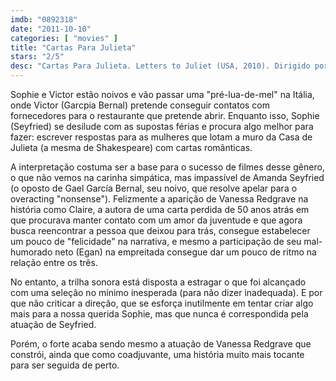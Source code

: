 ```yaml
---
imdb: "0892318"
date: "2011-10-10"
categories: [ "movies" ]
title: "Cartas Para Julieta"
stars: "2/5"
desc: "Cartas Para Julieta. Letters to Juliet (USA, 2010). Dirigido por Gary Winick. Escrito por Jose Rivera, Tim Sullivan. Com Amanda Seyfried, Marcia DeBonis, Gael García Bernal, Giordano Formenti, Paolo Arvedi, Dario Conti, Ivana Lotito, Luisa Ranieri, Marina Massironi."
---
```

Sophie e Victor estão noivos e vão passar uma "pré-lua-de-mel" na Itália, onde Victor (Garcpia Bernal) pretende conseguir contatos com fornecedores para o restaurante que pretende abrir. Enquanto isso, Sophie (Seyfried) se desilude com as supostas férias e procura algo melhor para fazer: escrever respostas para as mulheres que lotam a muro da Casa de Julieta (a mesma de Shakespeare) com cartas românticas.

A interpretação costuma ser a base para o sucesso de filmes desse gênero, o que não vemos na carinha simpática, mas impassível de Amanda Seyfried (o oposto de Gael García Bernal, seu noivo, que resolve apelar para o overacting "nonsense"). Felizmente a aparição de Vanessa Redgrave na história como Claire, a autora de uma carta perdida de 50 anos atrás em que procurava manter contato com um amor da juventude e que agora busca reencontrar a pessoa que deixou para trás, consegue estabelecer um pouco de "felicidade" na narrativa, e mesmo a participação de seu mal-humorado neto (Egan) na empreitada consegue dar um pouco de ritmo na relação entre os três.

No entanto, a trilha sonora está disposta a estragar o que foi alcançado com uma seleção no mínimo inesperada (para não dizer inadequada). E por que não criticar a direção, que se esforça inutilmente em tentar criar algo mais para a nossa querida Sophie, mas que nunca é correspondida pela atuação de Seyfried.

Porém, o forte acaba sendo mesmo a atuação de Vanessa Redgrave que constrói, ainda que como coadjuvante, uma história muito mais tocante para ser seguida de perto.

